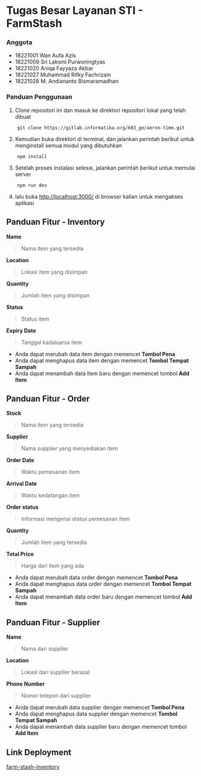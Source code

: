 # Tugas Besar Layanan STI - FarmStash

### Anggota
- 18221001 Wan Aufa Azis
- 18221009 Sri Laksmi Purwoningtyas
- 18221020 Aniqa Fayyaza Akbar
- 18221027 Muhammad Rifky Fachrizain
- 18221028 M. Andiananto Bismaramadhan

### Panduan Penggunaan
1. Clone repositori ini dan masuk ke direktori repositori lokal yang telah dibuat
```
    git clone https://gitlab.informatika.org/k03_ge/aeron-time.git
```
2. Kemudian buka direktori di terminal, dan jalankan perintah berikut untuk menginstall semua modul yang dibutuhkan
```
    npm install
```
3. Setelah proses instalasi selesai, jalankan perintah berikut untuk memulai server
```
    npm run dev
```
4. lalu buka [http://localhost:3000/](http://localhost:3000/) di browser kalian untuk mengakses aplikasi

## Panduan Fitur - Inventory
**Name**
>Nama item yang tersedia

**Location**
>Lokasi item yang disimpan

**Quantity**
>Jumlah item yang disimpan

**Status**
>Status item

**Expiry Date**
>Tanggal kadaluarsa item

- Anda dapat merubah data item dengan memencet **Tombol Pena**
- Anda dapat menghapus data item dengan memencet **Tombol Tempat Sampah**
- Anda dapat menambah data item baru dengan memencet tombol **Add Item**

## Panduan Fitur - Order
**Stock**
>Nama item yang tersedia

**Supplier**
>Nama supplier yang menyediakan item

**Order Date**
>Waktu pemesanan item

**Arrival Date**
>Waktu kedatangan item

**Order status**
>Informasi mengenai status pemesanan item

**Quantity**
>Jumlah item yang tersedia

**Total Price**
>Harga dari item yang ada

- Anda dapat merubah data order dengan memencet **Tombol Pena**
- Anda dapat menghapus data order dengan memencet **Tombol Tempat Sampah**
- Anda dapat menambah data order baru dengan memencet tombol **Add Item**

## Panduan Fitur - Supplier
**Name**
>Nama dari supplier

**Location**
>Lokasi dari supplier berasal

**Phone Number**
>Nomor telepon dari supplier

- Anda dapat merubah data supplier dengan memencet **Tombol Pena**
- Anda dapat menghapus data supplier dengan memencet **Tombol Tempat Sampah**
- Anda dapat menambah data supplier baru dengan memencet tombol **Add Item**

## Link Deployment
[farm-stash-inventory](https://farm-stash-inventory.vercel.app/)